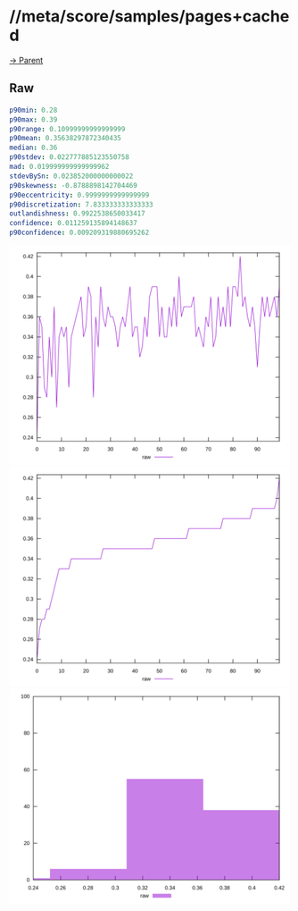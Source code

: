 
# //meta/score/samples/pages+cached

[→ Parent](../..)


## Raw


```yaml
p90min: 0.28
p90max: 0.39
p90range: 0.10999999999999999
p90mean: 0.35638297872340435
median: 0.36
p90stdev: 0.022777885123550758
mad: 0.019999999999999962
stdevBySn: 0.023852000000000022
p90skewness: -0.8788898142704469
p90eccentricity: 0.9999999999999999
p90discretization: 7.833333333333333
outlandishness: 0.9922538650033417
confidence: 0.011259135894148637
p90confidence: 0.009209319880695262

```

![PLOT: raw-values](./raw/values.svg)![PLOT: raw-sorted](./raw/sorted.svg)![PLOT: raw-histogram](./raw/histogram.svg)